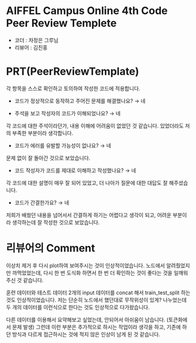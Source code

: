 # AIFFEL Campus Online 4th Code Peer Review Templete
* 코더 : 차정은 그루님
* 리뷰어 : 김진홍

# PRT(PeerReviewTemplate)
각 항목을 스스로 확인하고 토의하여 작성한 코드에 적용합니다.

* 코드가 정상적으로 동작하고 주어진 문제를 해결했나요? → 네

* 주석을 보고 작성자의 코드가 이해되었나요? → 네

각 코드에 대한 주석이라던가, 내용 이해에 어려움이 없었던 것 같습니다. 있었더라도 저의 부족한 부분이라 생각합니다.

* 코드가 에러를 유발할 가능성이 없나요? → 네

문제 없이 잘 돌아간 것으로 보았습니다.

* 코드 작성자가 코드를 제대로 이해하고 작성했나요? → 네

각 코드에 대한 설명이 매우 잘 되어 있었고, 더 나아가 질문에 대한 대답도 잘 해주셨습니다.

* 코드가 간결한가요? → 네

저희가 배웠던 내용을 넘어서서 간결하게 하기는 어렵다고 생각이 되고, 어려운 부분이라 생각하는데 잘 작성한 것으로 보았습니다.


# 리뷰어의 Comment

이상치 제거 후 다시 plot하여 보여주시는 것이 인상적이었습니다.
노드에서 알려줬었지만 까먹었었는데, 다시 한 번 도식화 하면서 한 번 더 확인하는 것이 좋다는 것을 일깨워 주신 것 같습니다.

훈련 데이터와 테스트 데이터 2개의 input 데이터를 concat 해서 train_test_split 하는 것도 인상적이었습니다.
저는 단순히 노드에서 했던대로 무작위성이 있게? 나누었는데 두 개의 데이터를 이런식으로 한다는 것도 인상적으로 다가왔습니다.

다른 데이터를 이용해서 요약해보고 싶었는데, 안되어서 아쉬움이 남습니다. (토큰화에서 문제 발생)
그런데 이런 부분은 추가적으로 하시는 작업이라 생각을 하고, 기존에 하던 방식과 다르게 접근하시는 것에 적지 않은 인상이 남게 된 것 같습니다.
